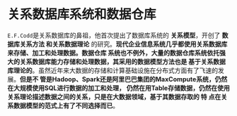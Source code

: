关系数据库系统和数据仓库
================================================================================
`E.F.Codd`是关系数据库的鼻祖，他首次提出了数据库系统的 **关系模型**，开创了 **数据库关系方法
和关系数据理论** 的研究。**现代企业信息系统几乎都使用关系数据库来存储、加工和处理数据。数据仓库
系统也不例外，大量的数据仓库系统依托强大的关系数据库能力存储和处理数据，其采用的数据模型方法也是
基于关系数据库理论的**。虽然近年来大数据的存储和计算基础设施在分布式方面有了飞速的发展。**但是不
管是Hadoop、Spark还是阿里巴巴集团的MaxCompute系统，仍然在大规模使用SQL进行数据的加工和处理，
仍然在用Table存储数据，仍然在使用关系理论描述数据之间的关系，只是在大数据领域，基于其数据存取的
特 点在关系数据模型的范式上有了不同选择而已**。


